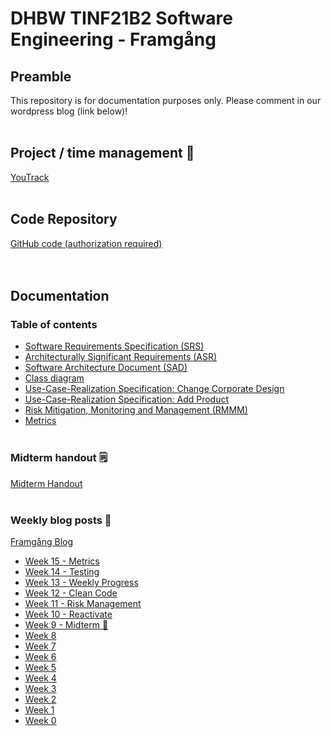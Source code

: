 # DHBW TINF21B2 Software Engineering - Framgång
## Preamble
This repository is for documentation purposes only. Please comment in our wordpress blog (link below)!
&nbsp;  
&nbsp;

## Project / time management 📅
[YouTrack](https://jan-nie.youtrack.cloud/agiles/131-9/current)
&nbsp;  
&nbsp;

## Code Repository
[GitHub code (authorization required)](https://github.com/jan-nie/dhbw-software-engineering)  
&nbsp;  
&nbsp;

## Documentation

### Table of contents
- [Software Requirements Specification (SRS)](https://github.com/jan-nie/dhbw-framgang/blob/main/srs/SoftwareRequirementsSpecification.md)
- [Architecturally Significant Requirements (ASR)](https://github.com/jan-nie/dhbw-framgang/blob/main/asr/asr.md)
- [Software Architecture Document (SAD)](https://github.com/jan-nie/dhbw-framgang/blob/main/sad/SoftwareArchitectureDocument.md)
- [Class diagram](https://github.com/jan-nie/dhbw-framgang/blob/main/classes/classdiagram.md)
- [Use-Case-Realization Specification: Change Corporate Design](https://dhbwse.files.wordpress.com/2022/11/ucrs_corporatedesign.pdf)
- [Use-Case-Realization Specification: Add Product](https://dhbwse.files.wordpress.com/2022/11/ucrs_addproduct.pdf)
- [Risk Mitigation, Monitoring and Management (RMMM)](https://raw.githubusercontent.com/jan-nie/dhbw-framgang/main/rmmm/Risk%20Management.pdf)
- [Metrics](https://github.com/jan-nie/dhbw-framgang/blob/main/metrics/metrics.md)
&nbsp;  
&nbsp;

### Midterm handout 🗒️
[Midterm Handout](https://github.com/jan-nie/dhbw-framgang/blob/main/Software%20Engineering%20Handout%20Midterm.pdf)
&nbsp;  
&nbsp;

### Weekly blog posts 📰
[Framgång Blog](https://dhbwse.wordpress.com/blog/)
- [Week 15 - Metrics](https://dhbwse.wordpress.com/2023/05/15/week-15-metrics/)
- [Week 14 - Testing](https://dhbwse.wordpress.com/2023/05/05/week-14-testing/)
- [Week 13 - Weekly Progress](https://dhbwse.wordpress.com/2023/05/02/week-13-weekly-progress/)
- [Week 12 - Clean Code](https://dhbwse.wordpress.com/2023/04/23/week-12-clean-code/)
- [Week 11 - Risk Management](https://dhbwse.wordpress.com/2023/04/14/week-11-risk-management/)
- [Week 10 - Reactivate](https://dhbwse.wordpress.com/2023/04/12/week-10-reactivation/)
- [Week 9 - Midterm 🎉](https://dhbwse.wordpress.com/2022/12/31/midterm/)
- [Week 8](https://dhbwse.wordpress.com/2022/12/06/week-8-sad/)
- [Week 7](https://dhbwse.wordpress.com/2022/11/29/week-7-asr-analysis/)
- [Week 6](https://dhbwse.wordpress.com/2022/11/22/week-6-live-demo-2/)
- [Week 5](https://dhbwse.wordpress.com/2022/11/15/week-5-live-demo/)
- [Week 4](https://dhbwse.wordpress.com/2022/11/04/week-4-classes/)
- [Week 3](https://dhbwse.wordpress.com/2022/11/01/week-3-activity-diagram-uml-sequence-diagram/)
- [Week 2](https://dhbwse.wordpress.com/2022/10/25/week-2-srs-is-finished/)
- [Week 1](https://dhbwse.wordpress.com/2022/10/18/week-1-youtrack-is-initialized/)
- [Week 0](https://dhbwse.wordpress.com/2022/10/07/project-scope/)


